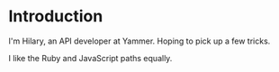 # Introduction

I'm Hilary, an API developer at Yammer. Hoping to pick up a few tricks.

I like the Ruby and JavaScript paths equally.
